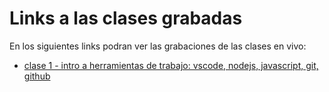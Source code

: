 # Links a las clases grabadas
En los siguientes links podran ver las grabaciones de las clases en vivo:
- [clase 1 - intro a herramientas de trabajo: vscode, nodejs, javascript, git, github](https://drive.google.com/file/d/1gMuhbGxkqaG_Z76oS4ZuJCn4WmKS_cEZ/view)
